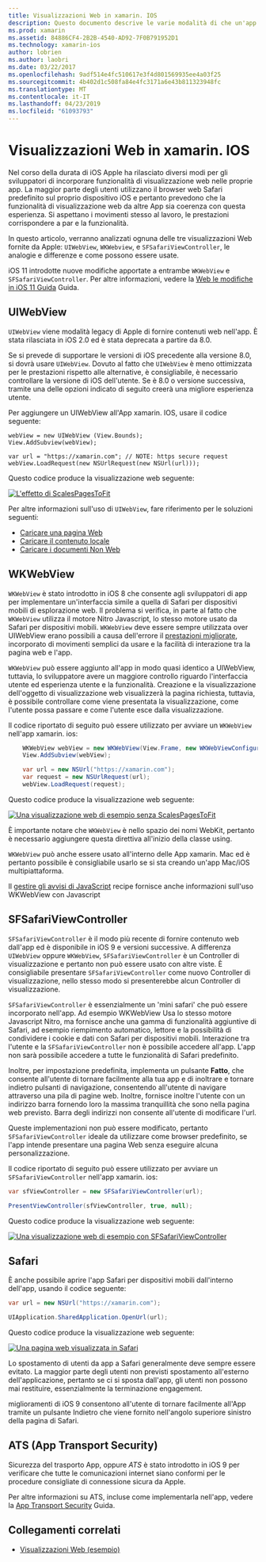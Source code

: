 ```yaml
---
title: Visualizzazioni Web in xamarin. IOS
description: Questo documento descrive le varie modalità di che un'app xamarin. IOS possa visualizzare il contenuto web. Viene descritto UIWebView WKWebView, SFSafariViewController, Safari e sicurezza del trasporto di app.
ms.prod: xamarin
ms.assetid: 84886CF4-2B2B-4540-AD92-7F0B791952D1
ms.technology: xamarin-ios
author: lobrien
ms.author: laobri
ms.date: 03/22/2017
ms.openlocfilehash: 9adf514e4fc510617e3f4d801569935ee4a03f25
ms.sourcegitcommit: 4b402d1c508fa84e4fc3171a6e43b811323948fc
ms.translationtype: MT
ms.contentlocale: it-IT
ms.lasthandoff: 04/23/2019
ms.locfileid: "61093793"
---
```

# <a name="web-views-in-xamarinios"></a>Visualizzazioni Web in xamarin. IOS

Nel corso della durata di iOS Apple ha rilasciato diversi modi per gli sviluppatori di incorporare funzionalità di visualizzazione web nelle proprie app. La maggior parte degli utenti utilizzano il browser web Safari predefinito sul proprio dispositivo iOS e pertanto prevedono che la funzionalità di visualizzazione web da altre App sia coerenza con questa esperienza. Si aspettano i movimenti stesso al lavoro, le prestazioni corrispondere a par e la funzionalità.

In questo articolo, verranno analizzati ognuna delle tre visualizzazioni Web fornite da Apple: `UIWebView`, `WKWebview`, e `SFSafariViewController`, le analogie e differenze e come possono essere usate. 

iOS 11 introdotte nuove modifiche apportate a entrambe `WKWebView` e `SFSafariViewController`. Per altre informazioni, vedere la [Web le modifiche in iOS 11 Guida](~/ios/platform/introduction-to-ios11/web.md) Guida.

## <a name="uiwebview"></a>UIWebView

`UIWebView` viene modalità legacy di Apple di fornire contenuti web nell'app. È stata rilasciata in iOS 2.0 ed è stata deprecata a partire da 8.0.

Se si prevede di supportare le versioni di iOS precedente alla versione 8.0, si dovrà usare `UIWebView`. Dovuto al fatto che `UIWebView` è meno ottimizzata per le prestazioni rispetto alle alternative, è consigliabile, è necessario controllare la versione di iOS dell'utente. Se è 8.0 o versione successiva, tramite una delle opzioni indicato di seguito creerà una migliore esperienza utente.
 
Per aggiungere un UIWebView all'App xamarin. IOS, usare il codice seguente:
 
```
webView = new UIWebView (View.Bounds);
View.AddSubview(webView);

var url = "https://xamarin.com"; // NOTE: https secure request
webView.LoadRequest(new NSUrlRequest(new NSUrl(url)));
```

Questo codice produce la visualizzazione web seguente:

[![](uiwebview-images/webview.png "L'effetto di ScalesPagesToFit")](uiwebview-images/webview.png#lightbox)

Per altre informazioni sull'uso di `UIWebView`, fare riferimento per le soluzioni seguenti:


- [Caricare una pagina Web](https://github.com/xamarin/recipes/tree/master/Recipes/ios/content_controls/web_view/load_a_web_page)
- [Caricare il contenuto locale](https://github.com/xamarin/recipes/tree/master/Recipes/ios/content_controls/web_view/load_local_content)
- [Caricare i documenti Non Web](https://github.com/xamarin/recipes/tree/master/Recipes/ios/content_controls/web_view/load_non-web_documents)

## <a name="wkwebview"></a>WKWebView

`WKWebView` è stato introdotto in iOS 8 che consente agli sviluppatori di app per implementare un'interfaccia simile a quella di Safari per dispositivi mobili di esplorazione web. Il problema si verifica, in parte al fatto che `WKWebView` utilizza il motore Nitro Javascript, lo stesso motore usato da Safari per dispositivi mobili. `WKWebView` deve essere sempre utilizzata over UIWebView erano possibili a causa dell'errore il [prestazioni migliorate](http://blog.initlabs.com/post/100113463211/wkwebview-vs-uiwebview), incorporato di movimenti semplici da usare e la facilità di interazione tra la pagina web e l'app.
  
`WKWebView` può essere aggiunto all'app in modo quasi identico a UIWebView, tuttavia, lo sviluppatore avere un maggiore controllo riguardo l'interfaccia utente ed esperienza utente e la funzionalità. Creazione e la visualizzazione dell'oggetto di visualizzazione web visualizzerà la pagina richiesta, tuttavia, è possibile controllare come viene presentata la visualizzazione, come l'utente possa passare e come l'utente esce dalla visualizzazione.  

Il codice riportato di seguito può essere utilizzato per avviare un `WKWebView` nell'app xamarin. ios:

```csharp
    WKWebView webView = new WKWebView(View.Frame, new WKWebViewConfiguration());
    View.AddSubview(webView);

    var url = new NSUrl("https://xamarin.com");
    var request = new NSUrlRequest(url);
    webView.LoadRequest(request);
```

Questo codice produce la visualizzazione web seguente:

[![](uiwebview-images/wkwebview.png "Una visualizzazione web di esempio senza ScalesPagesToFit")](uiwebview-images/wkwebview.png#lightbox)

È importante notare che `WKWebView` è nello spazio dei nomi WebKit, pertanto è necessario aggiungere questa direttiva all'inizio della classe using.

`WKWebView` può anche essere usato all'interno delle App xamarin. Mac ed è pertanto possibile è consigliabile usarlo se si sta creando un'app Mac/iOS multipiattaforma.

Il [gestire gli avvisi di JavaScript](https://github.com/xamarin/recipes/tree/master/Recipes/ios/content_controls/web_view/handle_javascript_alerts) recipe fornisce anche informazioni sull'uso WKWebView con Javascript

<a name="safariviewcontroller" />

## <a name="sfsafariviewcontroller"></a>SFSafariViewController
 
 `SFSafariViewController` è il modo più recente di fornire contenuto web dall'app ed è disponibile in iOS 9 e versioni successive. A differenza `UIWebView` oppure `WKWebView`, `SFSafariViewController` è un Controller di visualizzazione e pertanto non può essere usato con altre viste. È consigliabile presentare `SFSafariViewController` come nuovo Controller di visualizzazione, nello stesso modo si presenterebbe alcun Controller di visualizzazione.
 
 `SFSafariViewController` è essenzialmente un 'mini safari' che può essere incorporato nell'app. Ad esempio WKWebView Usa lo stesso motore Javascript Nitro, ma fornisce anche una gamma di funzionalità aggiuntive di Safari, ad esempio riempimento automatico, lettore e la possibilità di condividere i cookie e dati con Safari per dispositivi mobili. Interazione tra l'utente e la `SFSafariViewController` non è possibile accedere all'app. L'app non sarà possibile accedere a tutte le funzionalità di Safari predefinito.
 
Inoltre, per impostazione predefinita, implementa un pulsante **Fatto**, che consente all'utente di tornare facilmente alla tua app e di inoltrare e tornare indietro pulsanti di navigazione, consentendo all'utente di navigare attraverso una pila di pagine web. Inoltre, fornisce inoltre l'utente con un indirizzo barra fornendo loro la massima tranquillità che sono nella pagina web previsto. Barra degli indirizzi non consente all'utente di modificare l'url. 

Queste implementazioni non può essere modificato, pertanto `SFSafariViewController` ideale da utilizzare come browser predefinito, se l'app intende presentare una pagina Web senza eseguire alcuna personalizzazione.

Il codice riportato di seguito può essere utilizzato per avviare un `SFSafariViewController` nell'app xamarin. ios:

```csharp
var sfViewController = new SFSafariViewController(url);

PresentViewController(sfViewController, true, null);
```

Questo codice produce la visualizzazione web seguente:

[![](uiwebview-images/sfsafariviewcontroller.png "Una visualizzazione web di esempio con SFSafariViewController")](uiwebview-images/sfsafariviewcontroller.png#lightbox)

## <a name="safari"></a>Safari

È anche possibile aprire l'app Safari per dispositivi mobili dall'interno dell'app, usando il codice seguente:

```csharp
var url = new NSUrl("https://xamarin.com");

UIApplication.SharedApplication.OpenUrl(url);

```

Questo codice produce la visualizzazione web seguente:

[![](uiwebview-images/safari.png "Una pagina web visualizzata in Safari")](uiwebview-images/safari.png#lightbox)

Lo spostamento di utenti da app a Safari generalmente deve sempre essere evitato. La maggior parte degli utenti non previsti spostamento all'esterno dell'applicazione, pertanto se ci si sposta dall'app, gli utenti non possono mai restituire, essenzialmente la terminazione engagement.

miglioramenti di iOS 9 consentono all'utente di tornare facilmente all'App tramite un pulsante Indietro che viene fornito nell'angolo superiore sinistro della pagina di Safari.

## <a name="app-transport-security"></a>ATS (App Transport Security)

Sicurezza del trasporto App, oppure *ATS* è stato introdotto in iOS 9 per verificare che tutte le comunicazioni internet siano conformi per le procedure consigliate di connessione sicura da Apple.

Per altre informazioni su ATS, incluse come implementarla nell'app, vedere la [App Transport Security](~/ios/app-fundamentals/ats.md) Guida.

## <a name="related-links"></a>Collegamenti correlati

- [Visualizzazioni Web (esempio)](https://developer.xamarin.com/samples/monotouch/WebView/)
